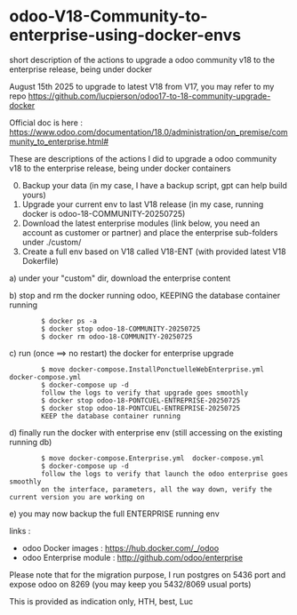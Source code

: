 # odoo-V18-Community-to-enterprise-using-docker-envs
short  description of the actions to upgrade a odoo community v18 to the enterprise release, being under docker

August 15th 2025
to upgrade to latest V18 from V17, you may refer to my repo https://github.com/lucpierson/odoo17-to-18-community-upgrade-docker

Official doc is here : https://www.odoo.com/documentation/18.0/administration/on_premise/community_to_enterprise.html#

These are descriptions of the actions I did to upgrade a odoo community v18 to the enterprise release, being under docker containers

0) Backup your data (in my case, I have a backup script, gpt can help build yours) 
1) Upgrade your current env to last V18 release (in my case, running docker is odoo-18-COMMUNITY-20250725) 
2) Download the latest enterprise modules (link below, you need an account as customer or partner) and place the enterprise sub-folders under ./custom/
3) Create a full env based on V18 called V18-ENT (with provided latest V18 Dokerfile)
    

a) under your "custom" dir, download the enterprise content 

b) stop and rm the docker running odoo, KEEPING the database container running

   			$ docker ps -a
   			$ docker stop odoo-18-COMMUNITY-20250725
   			$ docker rm odoo-18-COMMUNITY-20250725
	
c) run (once ==> no restart) the docker for enterprise upgrade

   			$ move docker-compose.InstallPonctuelleWebEnterprise.yml  docker-compose.yml
   			$ docker-compose up -d
   			follow the logs to verify that upgrade goes smoothly
   			$ docker stop odoo-18-PONTCUEL-ENTREPRISE-20250725
   			$ docker stop odoo-18-PONTCUEL-ENTREPRISE-20250725
	  		KEEP the database container running
   	
d) finally run the docker with enterprise env (still accessing  on the existing running db)

   			$ move docker-compose.Enterprise.yml  docker-compose.yml
   			$ docker-compose up -d
   			follow the logs to verify that launch the odoo enterprise goes smoothly
   			on the interface, parameters, all the way down, verify the current version you are working on

e) you may now backup the full ENTERPRISE running env
   
links : 
  * odoo Docker images : https://hub.docker.com/_/odoo
  * odoo Enterprise module : http://github.com/odoo/enterprise


Please note that for the migration purpose, I run postgres on 5436 port and expose odoo on 8269 (you may keep you 5432/8069 usual ports) 

This is provided as indication only, HTH, best, Luc
